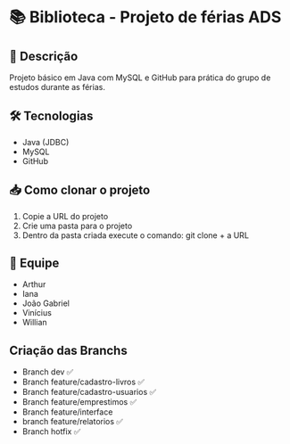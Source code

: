 # 📚 Biblioteca - Projeto de férias ADS

## 📌 Descrição
Projeto básico em Java com MySQL e GitHub para prática do grupo de estudos durante as férias.

## 🛠️ Tecnologias
- Java (JDBC)
- MySQL
- GitHub

## 📥 Como clonar o projeto
1. Copie a URL do projeto
2. Crie uma pasta para o projeto
3. Dentro da pasta criada execute o comando: git clone + a URL


## 🚀 Equipe
- Arthur
- Iana
- João Gabriel
- Vinícius
- Willian

## Criação das Branchs
- Branch dev ✅
- Branch feature/cadastro-livros ✅
- Branch feature/cadastro-usuarios ✅
- Branch feature/emprestimos ✅
- Branch feature/interface
- branch feature/relatorios ✅
- Branch hotfix ✅
